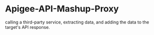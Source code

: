 # Apigee-API-Mashup-Proxy
calling a third-party service, extracting data, and adding the data to the target's API response.
